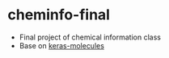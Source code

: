 # cheminfo-final
- Final project of chemical information class
- Base on [keras-molecules](https://github.com/maxhodak/keras-molecules)

